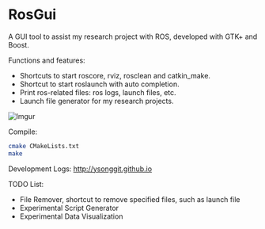 # RosGui
A GUI tool to assist my research project with ROS, developed with GTK+ and Boost.

Functions and features:
- Shortcuts to start roscore, rviz, rosclean and catkin_make.
- Shortcut to start roslaunch with auto completion.
- Print ros-related files: ros logs, launch files, etc.
- Launch file generator for my research projects.

![Imgur](http://i.imgur.com/tMWKM2D.png)

Compile:

```bash
cmake CMakeLists.txt
make
```

Development Logs:
http://ysonggit.github.io

TODO List:
- File Remover, shortcut to remove specified files, such as launch file
- Experimental Script Generator
- Experimental Data Visualization


